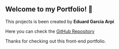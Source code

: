 ## Welcome to my Portfolio! 👋

This projects is been created by **Eduard Garcia Arpi**

Here you can check the [GitHub Repository](https://github.com/GoatBass/front-end-portfolio)

Thanks for checking out this front-end portfolio.

